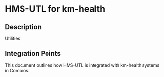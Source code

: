 # HMS-UTL for km-health

## Description

Utilities

## Integration Points

This document outlines how HMS-UTL is integrated with km-health systems in Comoros.
